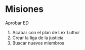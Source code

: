 # Misiones
Aprobar ED
1. Acabar con el plan de Lex Luthor
2. Crear la liga de la justicia
3. Buscar nuevos miembros

